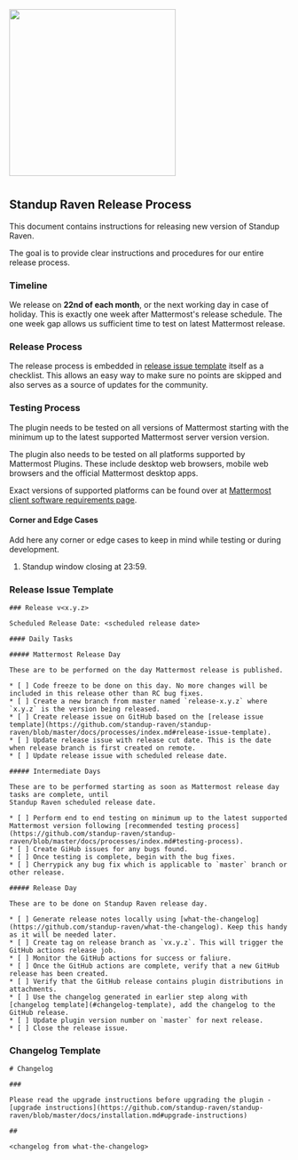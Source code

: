<img src="../assets/images/banner.png" width="300px">

#

## Standup Raven Release Process

This document contains instructions for releasing new version of Standup Raven.

The goal is to provide clear instructions and procedures for our entire release
process.

### Timeline

We release on **22nd of each month**, or the next working day in case of holiday. 
This is exactly one week after Mattermost's release schedule. The one week gap allows us
sufficient time to test on latest Mattermost release.

### Release Process

The release process is embedded in [release issue template](#release-issue-template) itself 
as a checklist. This allows an easy way to make sure no points are skipped and also serves as a source 
of updates for the community.

### Testing Process

The plugin needs to be tested on all versions of Mattermost starting with the minimum up to the latest supported Mattermost server version version.

The plugin also needs to be tested on all platforms supported by Mattermost Plugins. These include
desktop web browsers, mobile web browsers and the official Mattermost desktop apps.

Exact versions of supported platforms can be found over at [Mattermost client software requirements page](https://docs.mattermost.com/install/requirements.html#client-software).

#### Corner and Edge Cases

Add here any corner or edge cases to keep in mind while testing or during development.

1. Standup window closing at 23:59. 


### Release Issue Template

    ### Release v<x.y.z>
    
    Scheduled Release Date: <scheduled release date>
    
    #### Daily Tasks
    
    ##### Mattermost Release Day
    
    These are to be performed on the day Mattermost release is published.
    
    * [ ] Code freeze to be done on this day. No more changes will be included in this release other than RC bug fixes.
    * [ ] Create a new branch from master named `release-x.y.z` where `x.y.z` is the version being released.
    * [ ] Create release issue on GitHub based on the [release issue template](https://github.com/standup-raven/standup-raven/blob/master/docs/processes/index.md#release-issue-template).
    * [ ] Update release issue with release cut date. This is the date when release branch is first created on remote.
    * [ ] Update release issue with scheduled release date.
    
    ##### Intermediate Days
    
    These are to be performed starting as soon as Mattermost release day tasks are complete, until 
    Standup Raven scheduled release date.
    
    * [ ] Perform end to end testing on minimum up to the latest supported Mattermost version following [recommended testing process](https://github.com/standup-raven/standup-raven/blob/master/docs/processes/index.md#testing-process).
    * [ ] Create GiHub issues for any bugs found.
    * [ ] Once testing is complete, begin with the bug fixes.
    * [ ] Cherrypick any bug fix which is applicable to `master` branch or other release.
    
    ##### Release Day
    
    These are to be done on Standup Raven release day.
    
    * [ ] Generate release notes locally using [what-the-changelog](https://github.com/standup-raven/what-the-changelog). Keep this handy as it will be needed later.
    * [ ] Create tag on release branch as `vx.y.z`. This will trigger the GitHub actions release job.
    * [ ] Monitor the GitHub actions for success or faliure.
    * [ ] Once the GitHub actions are complete, verify that a new GitHub release has been created. 
    * [ ] Verify that the GitHub release contains plugin distributions in attachments.
    * [ ] Use the changelog generated in earlier step along with [changelog template](#changelog-template), add the changelog to the GitHub release.
    * [ ] Update plugin version number on `master` for next release.
    * [ ] Close the release issue.


### Changelog Template

    # Changelog  
    
    ###
    
    Please read the upgrade instructions before upgrading the plugin - [upgrade instructions](https://github.com/standup-raven/standup-raven/blob/master/docs/installation.md#upgrade-instructions)
    
    ##
    
    <changelog from what-the-changelog>
